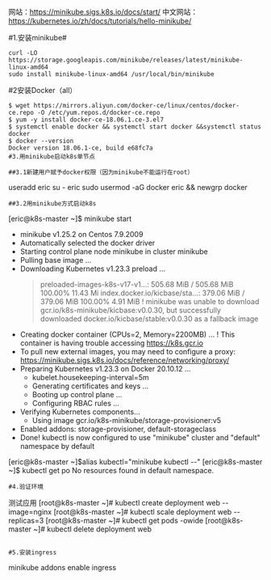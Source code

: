 网站：https://minikube.sigs.k8s.io/docs/start/
中文网站：https://kubernetes.io/zh/docs/tutorials/hello-minikube/

#1.安装minikube#
```
curl -LO https://storage.googleapis.com/minikube/releases/latest/minikube-linux-amd64
sudo install minikube-linux-amd64 /usr/local/bin/minikube
```
#2安装Docker（all）

```
$ wget https://mirrors.aliyun.com/docker-ce/linux/centos/docker-ce.repo -O /etc/yum.repos.d/docker-ce.repo
$ yum -y install docker-ce-18.06.1.ce-3.el7
$ systemctl enable docker && systemctl start docker &&systemctl status docker
$ docker --version
Docker version 18.06.1-ce, build e68fc7a
#3.用minikube启动k8s单节点

##3.1新建用户赋予docker权限（因为minikube不能运行在root）
```
useradd eric
su - eric
sudo usermod -aG docker eric && newgrp docker
```
##3.2用minikube方式启动k8s
```
[eric@k8s-master ~]$ minikube start
* minikube v1.25.2 on Centos 7.9.2009
* Automatically selected the docker driver
* Starting control plane node minikube in cluster minikube
* Pulling base image ...
* Downloading Kubernetes v1.23.3 preload ...
    > preloaded-images-k8s-v17-v1...: 505.68 MiB / 505.68 MiB  100.00% 11.43 Mi
    > index.docker.io/kicbase/sta...: 379.06 MiB / 379.06 MiB  100.00% 4.91 MiB
! minikube was unable to download gcr.io/k8s-minikube/kicbase:v0.0.30, but successfully downloaded docker.io/kicbase/stable:v0.0.30 as a fallback image
* Creating docker container (CPUs=2, Memory=2200MB) ...
! This container is having trouble accessing https://k8s.gcr.io
* To pull new external images, you may need to configure a proxy: https://minikube.sigs.k8s.io/docs/reference/networking/proxy/
* Preparing Kubernetes v1.23.3 on Docker 20.10.12 ...
  - kubelet.housekeeping-interval=5m
  - Generating certificates and keys ...
  - Booting up control plane ...
  - Configuring RBAC rules ...
* Verifying Kubernetes components...
  - Using image gcr.io/k8s-minikube/storage-provisioner:v5
* Enabled addons: storage-provisioner, default-storageclass
* Done! kubectl is now configured to use "minikube" cluster and "default" namespace by default

[eric@k8s-master ~]$alias kubectl="minikube kubectl --"
[eric@k8s-master ~]$ kubectl get po
No resources found in default namespace.
```
#4.验证环境

```
测试应用
	[root@k8s-master ~]# kubectl create deployment web --image=nginx
	[root@k8s-master ~]# kubectl scale deployment web --replicas=3
	[root@k8s-master ~]# kubectl get pods  -owide
	[root@k8s-master ~]# kubectl delete deployment web

```

#5.安装ingress
```
minikube addons enable ingress
```